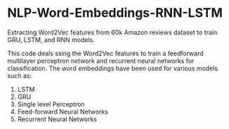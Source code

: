 # NLP-Word-Embeddings-RNN-LSTM
Extracting Word2Vec features from 60k Amazon reviews dataset to train GRU, LSTM, and RNN models.

This code deals ssing the Word2Vec features to train a feedforward multilayer perceptron network and recurrent neural networks for classification.
The word embeddings have been used for various models such as:
1. LSTM
2. GRU
3. Single level Perceptron
4. Feed-forward Neural Networks
5. Recurrent Neural Networks
